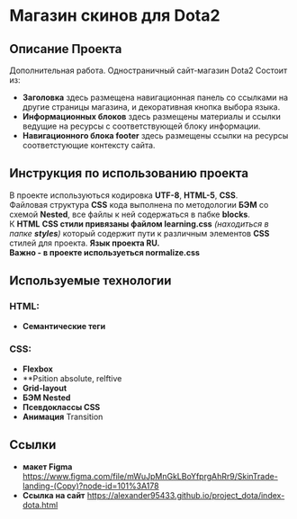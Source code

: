 # Магазин скинов для Dota2


## Описание Проекта
Дополнительная работа. Одностраничный сайт-магазин Dota2
Состоит из:
- **Заголовка** здесь размещена навигационная панель со ссылками на другие страницы магазина, и декоративная кнопка выбора языка.  
- **Информационных блоков** здесь размещены материалы и ссылки ведущие на ресурсы с соответствующей блоку информации. 
- **Навигационного блока footer** здесь размещены ссылки на ресурсы соответстующие контексту сайта.
## Инструкция по использованию проекта
В проекте используються кодировка **UTF-8**, **HTML-5**, **CSS**.  
Файловая структура **CSS** кода выполнена по методологии **БЭМ** со схемой **Nested**, все файлы к ней содержаться в пабке **blocks**.   
К **HTML**  **CSS стили привязаны файлом learning.css** *(находиться в папке **styles**)* который содержит пути к 
различным элементов **CSS** стилей для проекта. 
**Язык проекта RU.**  
**Важно - в проекте используеться normalize.css** 

## Используемые технологии
### HTML:
- **Семантические теги**
### CSS:
- **Flexbox**
- **Psition absolute, relftive
- **Grid-layout**
- **БЭМ Nested**
- **Псевдоклассы CSS**
- **Анимация**  Transition 

## Ссылки
- **макет Figma** https://www.figma.com/file/mWuJpMnGkLBoYfprgAhRr9/SkinTrade-landing-(Copy)?node-id=101%3A178     
- **Ссылка на сайт** https://alexander95433.github.io/project_dota/index-dota.html

